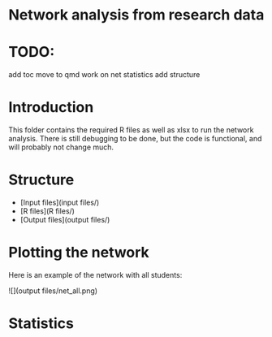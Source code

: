 # Network analysis from research data


# TODO:
  add toc
  move to qmd
  work on net statistics
  add structure

# Introduction

This folder contains the required R files as well as xlsx to run the network analysis.
There is still debugging to be done, but the code is functional, and will probably not change much.

# Structure
  - [Input files](input files/)
  - [R files](R files/)
  - [Output files](output files/)


# Plotting the network
Here is an example of the network with all students:

![](output files/net_all.png)

# Statistics
